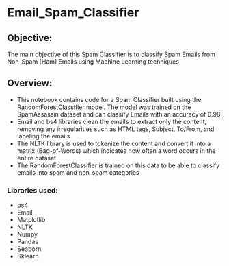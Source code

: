 # Email_Spam_Classifier 

##  Objective:
The main objective of this Spam Classifier is to classify Spam Emails from Non-Spam [Ham] Emails using Machine Learning techniques

## Overview:
<ul>
<li>This notebook contains code for a Spam Classifier built using the RandomForestClassifier model. The model was trained on the SpamAssassin dataset and can classify Emails with an accuracy of 0.98. </li>
<li>Email and bs4 libraries clean the emails to extract only the content, removing any irregularities such as HTML tags, Subject, To/From, and labeling the emails.</li>
<li>The NLTK library is used to tokenize the content and convert it into a matrix (Bag-of-Words) which indicates how often a word occurs in the entire dataset. </li>
<li>The RandomForestClassifier is trained on this data to be able to classify emails into spam and non-spam categories </li>
</ul>

### Libraries used:
<ul>
  <li>bs4</li>
  <li>Email</li>
  <li>Matplotlib</li>
  <li>NLTK</li>
  <li>Numpy</li>
  <li>Pandas</li>
  <li>Seaborn</li>
  <li>Sklearn</li>
</ul>

